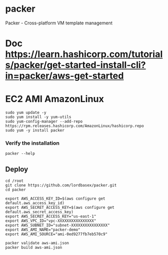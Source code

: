 # packer
Packer - Cross-platform VM template management

# Doc https://learn.hashicorp.com/tutorials/packer/get-started-install-cli?in=packer/aws-get-started

# EC2 AMI AmazonLinux

```
sudo yum update -y
sudo yum install -y yum-utils
sudo yum-config-manager --add-repo https://rpm.releases.hashicorp.com/AmazonLinux/hashicorp.repo
sudo yum -y install packer
```

### Verify the installation
```
packer --help
```

## Deploy
```
cd /root
git clone https://github.com/lordbasex/packer.git
cd packer

export AWS_ACCESS_KEY_ID=$(aws configure get default.aws_access_key_id)
export AWS_SECRET_ACCESS_KEY=$(aws configure get default.aws_secret_access_key)
export AWS_SECRET_ACCESS_KEY="us-east-1"
export AWS_VPC_ID="vpc-XXXXXXXXXXXXXXXX"
export AWS_SUBNET_ID="subnet-XXXXXXXXXXXXXXXX"
export AWS_AMI_NAME="packer-demo"
export AWS_AMI_SOURCE="ami-0ed9277fb7eb570c9"

packer validate aws-ami.json
packer build aws-ami.json
```

